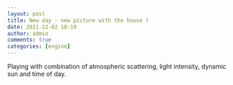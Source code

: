 ```yaml
---
layout: post
title: New day - new picture with the house )
date: 2011-12-02 18:19
author: admin
comments: true
categories: [engine]
---
```

Playing with combination of atmospheric scattering, light
intensity, dynamic sun and time of day.

<a href="http://1.bp.blogspot.com/-Qk0tWW-BJuw/TtkW5O6ZY8I/AAAAAAAABVw/wd67q5N2L8w/s1600/glow_houses.jpg"><img id="BLOGGER_PHOTO_ID_5681597577415975874" class="image featured" src="http://1.bp.blogspot.com/-Qk0tWW-BJuw/TtkW5O6ZY8I/AAAAAAAABVw/wd67q5N2L8w/s1600/glow_houses.jpg" alt="" border="0" /></a>
